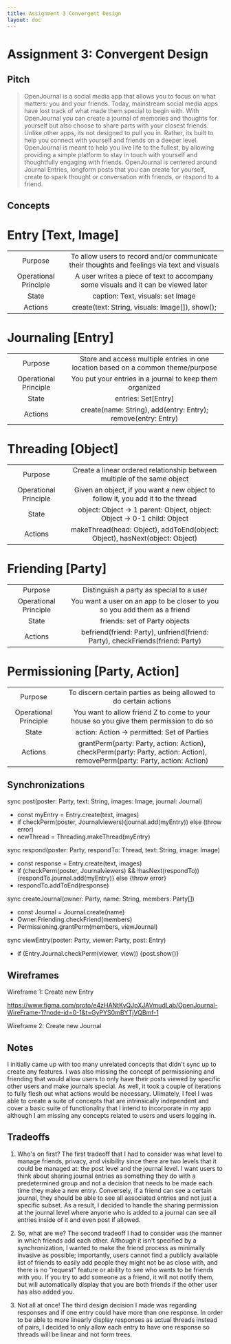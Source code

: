 ```yaml
---
title: Assignment 3 Convergent Design
layout: doc
---
```


# Assignment 3: Convergent Design

## Pitch

> OpenJournal is a social media app that allows you to focus on what matters: you and your friends. Today, mainstream social media apps have lost track of what made them special to begin with. With OpenJournal you can create a journal of memories and thoughts for yourself but also choose to share parts with your closest friends. Unlike other apps, its not designed to pull you in. Rather, its built to help you connect with yourself and friends on a deeper level. OpenJournal is meant to help you live life to the fullest, by allowing providing a simple platform to stay in touch with yourself and thoughtfully engaging with friends. OpenJournal is centered around Journal Entries, longform posts that you can create for yourself, create to spark thought or conversation with friends, or respond to a friend.

## Concepts

# Entry \[Text, Image]

|                       |                                                                                              |
| :-------------------: | :------------------------------------------------------------------------------------------: |
|        Purpose        | To allow users to record and/or communicate their thoughts and feelings via text and visuals |
| Operational Principle |      A user writes a piece of text to accompany some visuals and it can be viewed later      |
|         State         |                              caption: Text, visuals: set Image                               |
|        Actions        |                       create(text: String, visuals: Image[]), show();                        |

# Journaling \[Entry]

|                       |                                                                                   |
| :-------------------: | :-------------------------------------------------------------------------------: |
|        Purpose        | Store and access multiple entries in one location based on a common theme/purpose |
| Operational Principle |             You put your entries in a journal to keep them organized              |
|         State         |                               entries: Set\[Entry]                                |
|        Actions        |           create(name: String), add(entry: Entry); remove(entry: Entry)           |

# Threading \[Object]

|                       |                                                                                  |
| :-------------------: | :------------------------------------------------------------------------------: |
|        Purpose        |     Create a linear ordered relationship between multiple of the same object     |
| Operational Principle | Given an object, if you want a new object to follow it, you add it to the thread |
|         State         |     object: Object -> 1 parent: Object, object: Object -> 0-1 child: Object      |
|        Actions        |   makeThread(head: Object), addToEnd(object: Object), hasNext(object: Object)    |

# Friending \[Party]

|                       |                                                                               |
| :-------------------: | :---------------------------------------------------------------------------: |
|        Purpose        |                   Distinguish a party as special to a user                    |
| Operational Principle |   You want a user on an app to be closer to you so you add them as a friend   |
|         State         |                         friends: set of Party objects                         |
|        Actions        | befriend(friend: Party), unfriend(friend: Party), checkFriends(friend: Party) |

# Permissioning \[Party, Action]

|                       |                                                                                                                            |
| :-------------------: | :------------------------------------------------------------------------------------------------------------------------: |
|        Purpose        |                             To discern certain parties as being allowed to do certain actions                              |
| Operational Principle |                   You want to allow friend Z to come to your house so you give them permission to do so                    |
|         State         |                                        action: Action -> permitted: Set of Parties                                         |
|        Actions        | grantPerm(party: Party, action: Action), checkPerm(party: Party, action: Action), removePerm(party: Party, action: Action) |

## Synchronizations

sync post(poster: Party, text: String, images: Image, journal: Journal)

- const myEntry = Entry.create(text, images)
- if checkPerm(poster, Journalviewers)(journal.add(myEntry)) else (throw error)
- newThread = Threading.makeThread(myEntry)

sync respond(poster: Party, respondTo: Thread, text: String, image: Image)

- const response = Entry.create(text, images)
- if (checkPerm(poster, Journalviewers) && !hasNext(respondTo)){respondTo.journal.add(myEntry)} else {throw error}
- respondTo.addToEnd(response)

sync createJournal(owner: Party, name: String, members: Party[])

- const Journal = Journal.create(name)
- Owner.Friending.checkFriend(members)
- Permissioning.grantPerm(members, viewJournal)

sync viewEntry(poster: Party, viewer: Party, post: Entry)

- if (Entry.Journal.checkPerm(viewer, view)) {post.show()}

## Wireframes

Wireframe 1: Create new Entry

https://www.figma.com/proto/e4zHANtKvQJpXJAVmudLab/OpenJournal-WireFrame-1?node-id=0-1&t=GyPYS0mBYTjVQBmf-1

Wireframe 2: Create new Journal

## Notes

I initially came up with too many unrelated concepts that didn't sync up to create any features. I was also missing the concept of permissioning and friending that would allow users to only have their posts viewed by specific other users and make journals special. As well, it took a couple of iterations to fully flesh out what actions would be necessary. Ulimately, I feel I was able to create a suite of concepts that are intrinsically independent and cover a basic suite of functionality that I intend to incorporate in my app although I am missing any concepts related to users and users logging in.

## Tradeoffs

1. Who's on first? The first tradeoff that I had to consider was what level to manage friends, privacy, and visibility since there are two levels that it could be managed at: the post level and the journal level. I want users to think about sharing journal entries as something they do with a predetermined group and not a decision that needs to be made each time they make a new entry. Conversely, if a friend can see a certain journal, they should be able to see all associated entries and not just a specific subset. As a result, I decided to handle the sharing permission at the journal level where anyone who is added to a journal can see all entries inside of it and even post if allowed.

2. So, what are we? The second tradeoff I had to consider was the manner in which friends add each other. Although it isn't specified by a synchronization, I wanted to make the friend process as minimally invasive as possible; importantly, users cannot find a publicly available list of friends to easily add people they might not be as close with, and there is no "request" feature or ability to see who wants to be friends with you. If you try to add someone as a friend, it will not notify them, but will automatically display that you are both friends if the other user has also added you.

3. Not all at once! The third design decision I made was regarding responses and if one entry could have more than one response. In order to be able to more linearly display responses as actual threads instead of pairs, I decided to only allow each entry to have one response so threads will be linear and not form trees.
